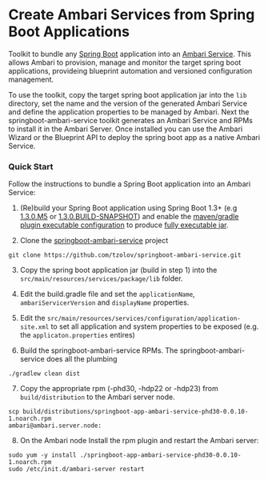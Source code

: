 # Create Ambari Services from Spring Boot Applications

Toolkit to bundle any [Spring Boot](http://projects.spring.io/spring-boot) application into an [Ambari Service](https://ambari.apache.org/). This allows Ambari to provision, manage and monitor the target spring boot applications, provideing blueprint automation and versioned configuration management. 

To use the toolkit, copy the target spring boot application jar into the `lib` directory, set the name and the version of the generated Ambari Service and define the application properties to be managed by Ambari. Next the springboot-ambari-service toolkit generates an Ambari Service and RPMs to install it in the Ambari Server. Once installed you can use the Ambari Wizard or the Blueprint API to deploy the spring boot app as a native Ambari Service.

### Quick Start
Follow the instructions to bundle a Spring Boot application into an Ambari Service:

1) (Re)build your Spring Boot application using Spring Boot 1.3+ (e.g [1.3.0.M5](http://docs.spring.io/spring-boot/docs/1.3.0.M5/reference/htmlsingle/#getting-started-installation-instructions-for-java) or [1.3.0.BUILD-SNAPSHOT](http://docs.spring.io/spring-boot/docs/1.3.0.BUILD-SNAPSHOT/reference/htmlsingle/#getting-started-installation-instructions-for-java)) and enable the [maven/gradle plugin executable configuration](http://docs.spring.io/spring-boot/docs/1.3.0.BUILD-SNAPSHOT/reference/htmlsingle/#deployment-install) to produce [fully executable jar](http://docs.spring.io/spring-boot/docs/1.3.0.M5/reference/htmlsingle/#deployment-install).

2) Clone the [springboot-ambari-service](https://github.com/tzolov/springboot-ambari-service) project
```
git clone https://github.com/tzolov/springboot-ambari-service.git
```

3) Copy the spring boot application jar (build in step 1) into the `src/main/resources/services/package/lib` folder. 

4) Edit the build.gradle file and set the `applicationName`, `ambariServicerVersion` and `displayName` properties.

5) Edit the `src/main/resources/services/configuration/application-site.xml` to set all application and system properties to be exposed (e.g. the `applicaton.properties` entires)

6) Build the springboot-ambari-service RPMs. The springboot-ambari-service does all the plumbing
```
./gradlew clean dist
```

7) Copy the appropriate rpm (-phd30, -hdp22 or -hdp23) from `build/distribution` to the Ambari server node.
```
scp build/distributions/springboot-app-ambari-service-phd30-0.0.10-1.noarch.rpm
ambari@ambari.server.node:
```

8) On the Ambari node Install the rpm plugin and restart the Ambari server: 
```
sudo yum -y install ./springboot-app-ambari-service-phd30-0.0.10-1.noarch.rpm 
sudo /etc/init.d/ambari-server restart
```
